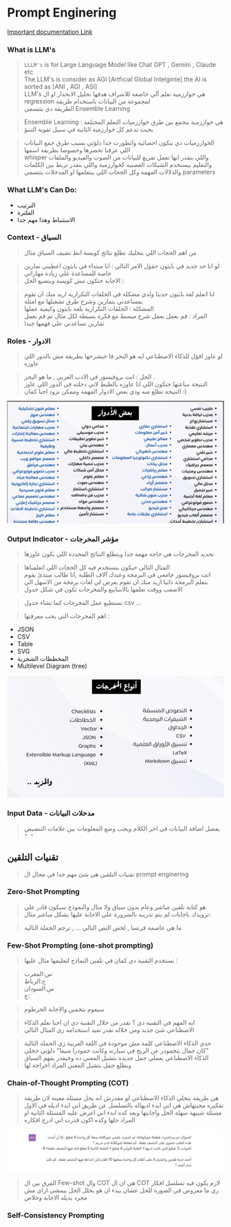 # Prompt Enginering

[Important documentation Link](https://www.promptingguide.ai/introduction/basics)

### What is LLM's 

> ``` LLLM's ``` is for Large Language Model like Chat GPT , Gemini , Claude etc <br> The LLM's is consider as AGI [Artficial Global Intelginte] the AI is sorted as [ANI , AGI , ASI] <br> LLM's هي خوارزمية تعلم آلي خاضعة للاشراف هدفها تحليل الانحدار او ال regression لمجموعة من البيانات باستخدام طريقة <br> الطريقة دي بتتسمي Ensemble Learning 

> Ensemble Learning : هي خوارزمية بتجمع بين طرق خوارزميات التعلم المختلفة بحيث تدعم كل خوارزمية الثانية في سبيل تقوية التنبؤ


> الخوارزميات دي بتكون احصائية واتطورت جدا دلؤتي بسبب طرق جمع البيانات اللي عرفنا نحصرها وخصوصا بطريقة اسمها<br> whisper واللي بتقدر انها تعمل تفريغ للبيانات من الصوت والفيديو والملفات والتعليم بيستخدم الشبكات العصبية  كخوارزمية واللي بتقدر تربط بين الكلمات والدلالات المهمة وكل الحجات اللي بيتعلمها او المدخلات بتتسمي parameters


### What LLM's Can Do:

<ul> 

<li> الترتيب
</li>

<li> الفلترة
</li>

<li> الاستنباط وهذا مهم جدا
</li>

</ul>


### Context - السياق

> من اهم الحجات اللي بتخليك تطلع نتائج كويسة انط تضيف السياق مثال

> لو انا حد جديد في بايثون حقؤل الامر التالي : انا مبتداء في بايثون اعطيني تمارين خاصة للمساعدة علي زيادة مهاراتي <br> الاجابة حتكون مش كويسة وبتضيع الحل :

> انا اتعلم لغة بايثون حديثا ولدي مشكلة في الحلقات التكرارية اريد منك ان تقوم بمساعدتي بتمارين وشرح طرق تشغيلها مع امثلة <br> المشكلة : الحلقات التكرارية بلغة بايثون وكيفية عملها <br> المراد : قم بعمل بعمل شرح مبسط مع فكرة بسيطة لكل مثال ثم قم بعمل تمارين تساعدني علي فهمها جيدا


### Roles - الادوار

> لو عاوز اقؤل للذكاء الاصطناعي ايه هو البحر فا حيشرحها بطريقة مش بالدور اللي عاوزه 

> الحل : انت بروفيسور في الادب العربي , ما هو البحر . <br> النتيجة ساعتها حتكون اللي انا عاوزه بالظبط لاني دحلته في الدور اللي عاوز النتيجة تطلع منه ودي بعض الادوار المهمة وممكن نزود احنا كمان :)

<img 
    src='./assets/img_1.png'
    alt='roles image'
/>

### Output Indicator - مؤشر المخرجات

> تحديد المخرجات هي حاجة مهمة جدا وبتطلع النتائج المحددة اللي بكون عاوزها

> المثال التالي حيكون بنستخدم فيه كل الحجات اللي اتعلمناها <br> انت بروفيسور جامعي في البرمجة وعندك آلاف الطلبة ,انا طالب مبتدئ يقوم بتعلم البرمجة ذاتيا اريد منك ان تقوم بعرض لي لغات برمجة من الاسهل الي الاصعب ووقت تعلمها بالاسابيع والمخرجات تكون في شكل جدول 

> تستطيع عمل المخرجات كما تشاء جدول csv ...

> اهم المخرجات التي يجب معرفتها :

<ul> 

<li> JSON
</li>

<li> CSV
</li>

<li> Table
</li>

<li> SVG
</li>

<li> المخططات الشجرية
</li>

<li> Multilevel Diagram (tree)
</li>

</ul>

<img
    src='./assets/img_2.png'
    alt='types of output can be done'
/>


### Input Data - مدخلات البيانات

> يفضل اضافة البيانات في اخر الكلام ويجب وضع المعلومات بين علامات التنصيص ``` " " ```


## تقنيات التلقين

> تقنيات التلقين هي شئ مهم جدا في مجال ال prompt enginering 

### Zero-Shot Prompting

> هو كتابة تلقين مباشر وعام بدون سياق ولا مثال والنموذج سيكون قادر علي تزويدك باجابات لم يتم تدريبه بالضرورة علي الاجابة عليها بشكل مباشر مثال:

> ما هي عاصمة فرنسا , لخص النص التالي ... , ترجم الجملة التالية


### Few-Shot Prompting (one-shot prompting)

> تستخدم التقنية دي كمان في تلقين النماذج لتعليمها مثال عليها :

> س:المغرب <br> ج:الرباط <br> س:السودان <br> ج:

> سيقوم بتخمين والاجابة الخرطوم


> ايه المهم في التقنية دي ؟ نقدر من خلال التقنية دي ان احنا نعلم الذكاء الاصطناعي شئ جديد ومن خلاله نقدر نعيد استخدامه زي المثال التالي 

> حدي الذكاء الاصطناعي كلمة مش موجودة في اللغة العربية زي الجملة التالية "كان جمال يتجمودر عن الريح في سيارته وكانت جمودرا منيعا" دلؤتي حخلي الذكاء الاصطناعي يعملي جمل جديدة بتشيل المعني ده وحيقدر يفهم السياق ويطلع جمل بتشيل المعني المراد اخراجة لها



### Chain-of-Thought Prompting (COT)

> هي طريقة بتخلي الذكاء الاصطناعي لو مقدرش انه يحل مسئلة معينة لان طريقة تفكيره مجبتهاش هي اني ابدء اديهاله بالتسلسل عن طريق اني ابدء اديله في الاول مسئلة شبيهة سهلة الحل واجابتها وبعد كده ابدء اني اعرض عليه المسئلة الثانية او المراد حلها وكده اكون قدرت اني ادرج افكاره 

<img
    src='./assets/img_3.png'
    alt='Chain of Thought Prompting'
/>

> الفرق بين ال Few-shot وال COT هي ان ال COT لازم يكون فيه تسلسل افكار زي ما معروض في الصورة للحل عشان يبدء ان هو يحلل الحل بيمشي ازاي مش  مجرد بديله الاجابة وخلاص


### Self-Consistency Prompting



